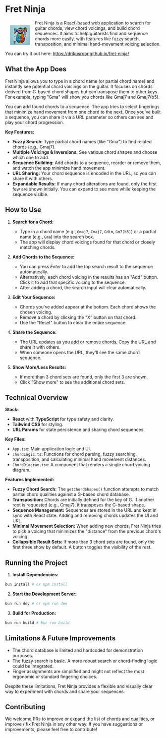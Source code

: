 # Fret Ninja

<img src="public/logo.png" width="64" height="64" alt="Fret Ninja logo, a ninja-like figure with a guitar-shaped torso." style="float: left; margin: 1rem;" />

Fret Ninja is a React-based web application to search for guitar chords, view chord voicings, and build chord sequences. It aims to help guitarists find and sequence chords more easily, with features like fuzzy search, transposition, and minimal hand-movement voicing selection.

You can try it out here: https://drikusroor.github.io/fret-ninja/

## What the App Does

Fret Ninja allows you to type in a chord name (or partial chord name) and instantly see potential chord voicings on the guitar. It focuses on chords derived from G-based chord shapes but can transpose them to other keys. For example, typing "Gma" will show you chords like Gmaj7 and Gmaj7(b5).

You can add found chords to a sequence. The app tries to select fingerings that minimize hand movement from one chord to the next. Once you've built a sequence, you can share it via a URL parameter so others can see and play your chord progression.

**Key Features:**
- **Fuzzy Search:** Type partial chord names (like "Gma") to find related chords (e.g., Gmaj7).
- **Multiple Voicings & Inversions:** See various chord shapes and choose which one to add.
- **Sequence Building:** Add chords to a sequence, reorder or remove them, and watch the app minimize hand movement.
- **URL Sharing:** Your chord sequence is encoded in the URL, so you can share it with others.
- **Expandable Results:** If many chord alterations are found, only the first few are shown initially. You can expand to see more while keeping the sequence visible.

## How to Use

1. **Search for a Chord:**
   - Type in a chord name (e.g., `Gmaj7`, `Cmaj7`, `Gdim`, `Gm7(b5)`) or a partial name (e.g., `Gma`) into the search box.
   - The app will display chord voicings found for that chord or closely matching chords.

2. **Add Chords to the Sequence:**
   - You can press *Enter* to add the top search result to the sequence automatically.
   - Alternatively, each chord voicing in the results has an "Add" button. Click it to add that specific voicing to the sequence.
   - After adding a chord, the search input will clear automatically.

3. **Edit Your Sequence:**
   - Chords you've added appear at the bottom. Each chord shows the chosen voicing.
   - Remove a chord by clicking the "X" button on that chord.
   - Use the "Reset" button to clear the entire sequence.

4. **Share the Sequence:**
   - The URL updates as you add or remove chords. Copy the URL and share it with others.
   - When someone opens the URL, they'll see the same chord sequence.

5. **Show More/Less Results:**
   - If more than 3 chord sets are found, only the first 3 are shown.
   - Click "Show more" to see the additional chord sets.

## Technical Overview

**Stack:**
- **React** with **TypeScript** for type safety and clarity.
- **Tailwind CSS** for styling.
- **URL Params** for state persistence and sharing chord sequences.

**Key Files:**
- `App.tsx`: Main application logic and UI.
- `chordLogic.ts`: Functions for chord parsing, fuzzy searching, transposition, and calculating minimal hand movement distances.
- `ChordDiagram.tsx`: A component that renders a single chord voicing diagram.

**Features Implemented:**
- **Fuzzy Chord Search:** The `getChordShapes()` function attempts to match partial chord qualities against a G-based chord database.
- **Transposition:** Chords are initially defined for the key of G. If another root is requested (e.g., Cmaj7), it transposes the G-based shape.
- **Sequence Management:** Sequences are stored in the URL and kept in sync with React state. Adding and removing chords updates the UI and URL.
- **Minimal Movement Selection:** When adding new chords, Fret Ninja tries to pick a voicing that minimizes the "distance" from the previous chord's voicing.
- **Collapsible Result Sets:** If more than 3 chord sets are found, only the first three show by default. A button toggles the visibility of the rest.

## Running the Project

1. **Install Dependencies:**
```bash
bun install # or npm install
```

2. **Start the Development Server:**
```bash
bun run dev # or npm run dev
```

3. **Build for Production:**
```bash
bun run build # bun run build
```

## Limitations & Future Improvements

- The chord database is limited and hardcoded for demonstration purposes.
- The fuzzy search is basic. A more robust search or chord-finding logic could be integrated.
- Finger assignments are simplified and might not reflect the most ergonomic or standard fingering choices.

Despite these limitations, Fret Ninja provides a flexible and visually clear way to experiment with chords and share your sequences.

## Contributing

We welcome PRs to improve or expand the list of chords and qualities, or improve / fix Fret Ninja in any other way. If you have suggestions or improvements, please feel free to contribute!
